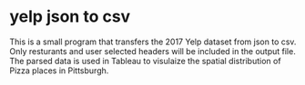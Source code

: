 # yelp json to csv
This is a small program that transfers the 2017 Yelp dataset from json to csv.	
Only resturants and user selected headers will be included in the output file.	
The parsed data is used in Tableau to visulaize the spatial distribution of Pizza places in Pittsburgh.
